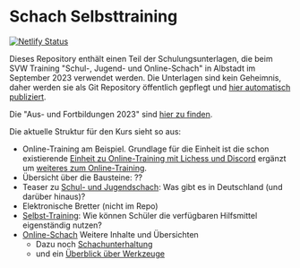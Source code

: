 # Schach Selbsttraining

[![Netlify Status](https://api.netlify.com/api/v1/badges/16b350ec-d6ba-4cee-95ba-fa959ca658db/deploy-status)](https://app.netlify.com/sites/schach-selbsttraining/deploys)

Dieses Repository enthält einen Teil der Schulungsunterlagen, die beim SVW Training "Schul-, Jugend- und Online-Schach" in Albstadt im September 2023 verwendet werden. Die Unterlagen sind kein Geheimnis, daher werden sie als Git Repository öffentlich gepflegt und [hier automatisch publiziert](https://schach-selbsttraining.netlify.app/).

Die "Aus- und Fortbildungen 2023" sind [hier zu finden](https://svw.info/images/stories/referate/ausbildung/2023/swv_2023_Ausbildungs-Programm.pdf).

Die aktuelle Struktur für den Kurs sieht so aus:

* Online-Training am Beispiel. Grundlage für die Einheit ist die schon existierende [Einheit zu Online-Training mit Lichess und Discord](https://schachtraining-lichess-discord.netlify.app/docs/training/) ergänzt um [weiteres zum Online-Training](https://schach-selbsttraining.netlify.app/docs/onlinetraining).
* Übersicht über die Bausteine: ??
* Teaser zu [Schul- und Jugendschach](https://schach-selbsttraining.netlify.app/docs/schuljugendschach): Was gibt es in Deutschland (und darüber hinaus)?
* Elektronische Bretter (nicht im Repo)
* [Selbst-Training](https://schach-selbsttraining.netlify.app/docs/selbsttraining): Wie können Schüler die verfügbaren Hilfsmittel eigenständig nutzen?
* [Online-Schach](https://schach-selbsttraining.netlify.app/docs/schachonline) Weitere Inhalte und Übersichten
  * Dazu noch [Schachunterhaltung](https://schach-selbsttraining.netlify.app/docs/schachunterhaltung)
  * und ein [Überblick über Werkzeuge](https://schach-selbsttraining.netlify.app/docs/werkzeuge)